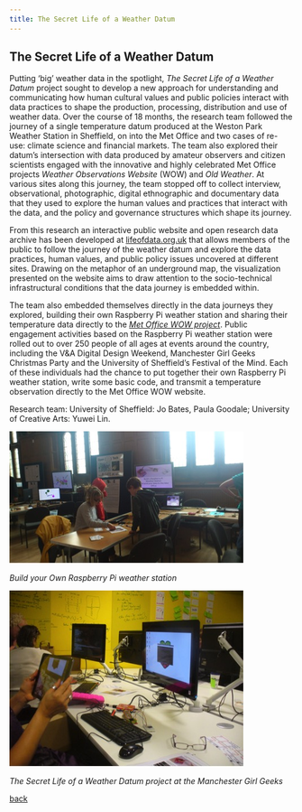 ```yaml
---
title: The Secret Life of a Weather Datum
---
```


## The Secret Life of a Weather Datum

Putting ‘big’ weather data in the spotlight, _The Secret Life of a Weather Datum_ project sought to develop a new approach for understanding and communicating how human cultural values and public policies interact with data practices to shape the production, processing, distribution and use of weather data. Over the course of 18 months, the research team followed the journey of a single temperature datum produced at the Weston Park Weather Station in Sheffield, on into the Met Office and two cases of re-use: climate science and financial markets. The team also explored their datum’s intersection with data produced by amateur observers and citizen scientists engaged with the innovative and highly celebrated Met Office projects _Weather Observations Website_ (WOW) and _Old Weather_. At various sites along this journey, the team stopped off to collect interview, observational, photographic, digital ethnographic and documentary data that they used to explore the human values and practices that interact with the data, and the policy and governance structures which shape its journey.

From this research an interactive public website and open research data archive has been developed at [lifeofdata.org.uk](http://lifeofdata.org.uk) that allows members of the public to follow the journey of the weather datum and explore the data practices, human values, and public policy issues uncovered at different sites. Drawing on the metaphor of an underground map, the visualization presented on the website aims to draw attention to the socio-technical infrastructural conditions that the data journey is embedded within. 

The team also embedded themselves directly in the data journeys they explored, building their own Raspberry Pi weather station and sharing their temperature data directly to the [*Met Office WOW project*](http://wow.metoffice.gov.uk/weather/view?siteID=878216001). Public engagement activities based on the Raspberry Pi weather station were rolled out to over 250 people of all ages at events around the country, including the V&A Digital Design Weekend, Manchester Girl Geeks Christmas Party and the University of Sheffield’s Festival of the Mind. Each of these individuals had the chance to put together their own Raspberry Pi weather station, write some basic code, and transmit a temperature observation directly to the Met Office WOW website.

Research team: University of Sheffield: Jo Bates, Paula Goodale; University of Creative Arts: Yuwei Lin.

![Image1: Build your Own Raspberry Pi weather station](Images/13a.jpg)

_Build your Own Raspberry Pi weather station_

![Image2: The Secret Life of a Weather Datum project at the Manchester Girl Geeks](Images/13b.jpg)

_The Secret Life of a Weather Datum project at the Manchester Girl Geeks_

[back](./)